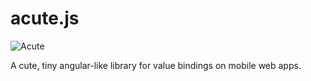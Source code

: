 acute.js
========
![Acute](https://gist.github.com/vic/228e43461b38303042ed/raw/3025169b518e85cfa09b56e580ed322f390507ce/acute.jpg)

A cute, tiny angular-like library for value bindings on mobile web apps.
